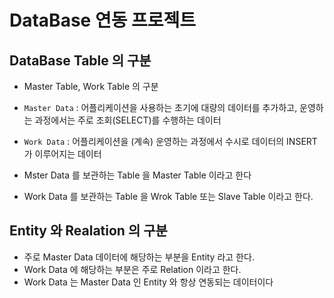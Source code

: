 # DataBase 연동 프로젝트

## DataBase Table 의 구분 
- Master Table, Work Table 의 구분
- `Master Data` : 어플리케이션을 사용하는 초기에 대량의 데이터를 추가하고, 운영하는 과정에서는 주로 조회(SELECT)를 수행하는 데이터
- `Work Data` : 어플리케이션을 (계속) 운영하는 과정에서 수시로 데이터의 INSERT가 이루어지는 데이터

- Mster Data 를 보관하는 Table 을 Master Table 이라고 한다
- Work Data 를 보관하는 Table 을 Wrok Table 또는 Slave Table 이라고 한다.

## Entity 와 Realation 의 구분
- 주로 Master Data 데이터에 해당하는 부분을 Entity 라고 한다.
- Work Data 에 해당하는 부분은 주로 Relation 이라고 한다.
- Work Data 는 Master Data 인 Entity 와 항상 연동되는 데이터이다